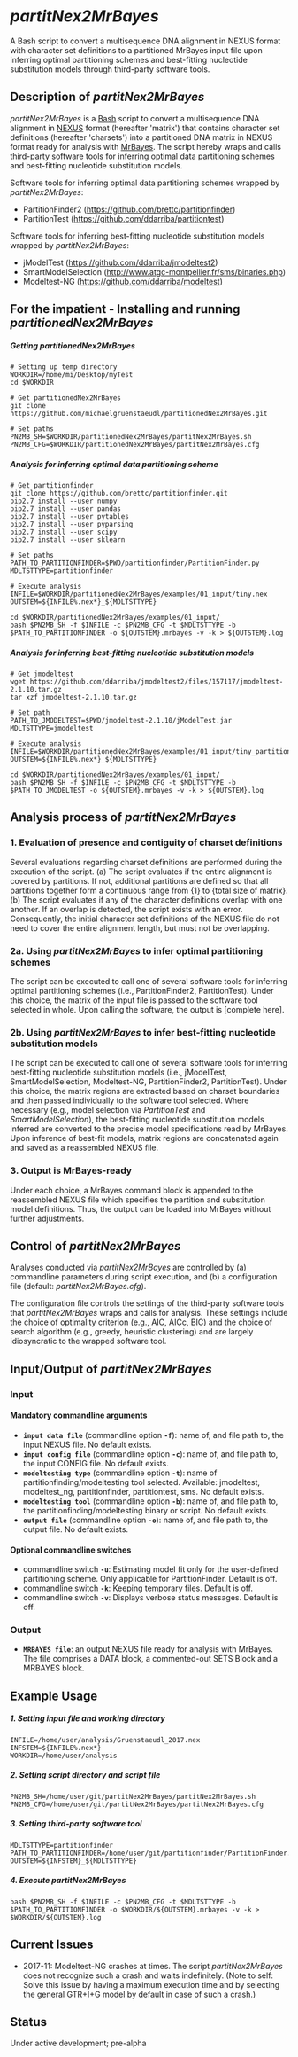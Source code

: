 *partitNex2MrBayes*
===================

A Bash script to convert a multisequence DNA alignment in NEXUS format with character set definitions to a partitioned MrBayes input file upon inferring optimal partitioning schemes and best-fitting nucleotide substitution models through third-party software tools.


Description of *partitNex2MrBayes*
----------------------------------

*partitNex2MrBayes* is a [Bash](https://en.wikipedia.org/wiki/Bash_(Unix_shell)) script to convert a  multisequence DNA alignment in [NEXUS](https://en.wikipedia.org/wiki/Nexus_file) format (hereafter 'matrix') that contains character set definitions (hereafter 'charsets') into a partitioned DNA matrix in NEXUS format ready for analysis with [MrBayes](https://mrbayes.sourceforge.net). The script hereby wraps and calls third-party software tools for inferring optimal data partitioning schemes and best-fitting nucleotide substitution models.

Software tools for inferring optimal data partitioning schemes wrapped by *partitNex2MrBayes*:
* PartitionFinder2 (https://github.com/brettc/partitionfinder)
* PartitionTest (https://github.com/ddarriba/partitiontest)

Software tools for inferring best-fitting nucleotide substitution models wrapped by *partitNex2MrBayes*:
* jModelTest (https://github.com/ddarriba/jmodeltest2)
* SmartModelSelection (http://www.atgc-montpellier.fr/sms/binaries.php)
* Modeltest-NG (https://github.com/ddarriba/modeltest)


For the impatient - Installing and running *partitionedNex2MrBayes*
-----------------------------------------------------------------

##### Getting *partitionedNex2MrBayes*
```
# Setting up temp directory
WORKDIR=/home/mi/Desktop/myTest
cd $WORKDIR

# Get partitionedNex2MrBayes
git clone https://github.com/michaelgruenstaeudl/partitionedNex2MrBayes.git

# Set paths
PN2MB_SH=$WORKDIR/partitionedNex2MrBayes/partitNex2MrBayes.sh
PN2MB_CFG=$WORKDIR/partitionedNex2MrBayes/partitNex2MrBayes.cfg
```

##### Analysis for inferring optimal data partitioning scheme
```
# Get partitionfinder
git clone https://github.com/brettc/partitionfinder.git
pip2.7 install --user numpy
pip2.7 install --user pandas
pip2.7 install --user pytables
pip2.7 install --user pyparsing
pip2.7 install --user scipy
pip2.7 install --user sklearn

# Set paths
PATH_TO_PARTITIONFINDER=$PWD/partitionfinder/PartitionFinder.py
MDLTSTTYPE=partitionfinder

# Execute analysis
INFILE=$WORKDIR/partitionedNex2MrBayes/examples/01_input/tiny.nex
OUTSTEM=${INFILE%.nex*}_${MDLTSTTYPE}

cd $WORKDIR/partitionedNex2MrBayes/examples/01_input/
bash $PN2MB_SH -f $INFILE -c $PN2MB_CFG -t $MDLTSTTYPE -b $PATH_TO_PARTITIONFINDER -o ${OUTSTEM}.mrbayes -v -k > ${OUTSTEM}.log
```

##### Analysis for inferring best-fitting nucleotide substitution models
```
# Get jmodeltest
wget https://github.com/ddarriba/jmodeltest2/files/157117/jmodeltest-2.1.10.tar.gz
tar xzf jmodeltest-2.1.10.tar.gz

# Set path
PATH_TO_JMODELTEST=$PWD/jmodeltest-2.1.10/jModelTest.jar
MDLTSTTYPE=jmodeltest

# Execute analysis
INFILE=$WORKDIR/partitionedNex2MrBayes/examples/01_input/tiny_partitionfinder.mrbayes.NEW
OUTSTEM=${INFILE%.nex*}_${MDLTSTTYPE}

cd $WORKDIR/partitionedNex2MrBayes/examples/01_input/
bash $PN2MB_SH -f $INFILE -c $PN2MB_CFG -t $MDLTSTTYPE -b $PATH_TO_JMODELTEST -o ${OUTSTEM}.mrbayes -v -k > ${OUTSTEM}.log
```


Analysis process of *partitNex2MrBayes*
---------------------------------------

### 1. Evaluation of presence and contiguity of charset definitions
Several evaluations regarding charset definitions are performed during the execution of the script. 
(a) The script evaluates if the entire alignment is covered by partitions. If not, additional partitions are defined so that all partitions together form a continuous range from {1} to {total size of matrix}.
(b) The script evaluates if any of the character definitions overlap with one another. If an overlap is detected, the script exists with an error. Consequently, the initial character set definitions of the NEXUS file do not need to cover the entire alignment length, but must not be overlapping.

### 2a. Using *partitNex2MrBayes* to infer optimal partitioning schemes
The script can be executed to call one of several software tools for inferring optimal partitioning schemes (i.e., PartitionFinder2, PartitionTest). Under this choice, the matrix of the input file is passed to the software tool selected in whole. Upon calling the software, the output is [complete here].

### 2b. Using *partitNex2MrBayes* to infer best-fitting nucleotide substitution models
The script can be executed to call one of several software tools for inferring best-fitting nucleotide substitution models (i.e., jModelTest, SmartModelSelection, Modeltest-NG, PartitionFinder2, PartitionTest). Under this choice, the matrix regions are extracted based on charset boundaries and then passed individually to the software tool selected. Where necessary (e.g., model selection via *PartitionTest* and *SmartModelSelection*), the best-fitting nucleotide substitution models inferred are converted to the precise model specifications read by MrBayes. Upon inference of best-fit models, matrix regions are concatenated again and saved as a reassembled NEXUS file.

### 3. Output is MrBayes-ready
Under each choice, a MrBayes command block is appended to the reassembled NEXUS file which specifies the partition and substitution model definitions. Thus, the output can be loaded into MrBayes without further adjustments.

Control of *partitNex2MrBayes*
------------------------------

Analyses conducted via *partitNex2MrBayes* are controlled by
(a) commandline parameters during script execution, and
(b) a configuration file (default: *partitNex2MrBayes.cfg*).

The configuration file controls the settings of the third-party software tools that *partitNex2MrBayes* wraps and calls for analysis. These settings include the choice of optimality criterion (e.g., AIC, AICc, BIC) and the choice of search algorithm (e.g., greedy, heuristic clustering) and are largely idiosyncratic to the wrapped software tool.


Input/Output of *partitNex2MrBayes*
----------------------------------

### Input

#### Mandatory commandline arguments
* __`input data file`__ (commandline option __`-f`__): name of, and file path to, the input NEXUS file. No default exists.
* __`input config file`__ (commandline option __`-c`__): name of, and file path to, the input CONFIG file. No default exists.
* __`modeltesting type`__ (commandline option __`-t`__): name of partitionfinding/modeltesting tool selected. Available: jmodeltest, modeltest_ng, partitionfinder, partitiontest, sms. No default exists.
* __`modeltesting tool`__ (commandline option __`-b`__): name of, and file path to, the partitionfinding/modeltesting binary or script. No default exists.
* __`output file`__ (commandline option __`-o`__): name of, and file path to, the output file. No default exists.

#### Optional commandline switches
* commandline switch __`-u`__: Estimating model fit only for the user-defined partitioning scheme. Only applicable for PartitionFinder. Default is off.
* commandline switch __`-k`__: Keeping temporary files. Default is off.
* commandline switch __`-v`__: Displays verbose status messages. Default is off.


### Output
* __`MRBAYES file`__: an output NEXUS file ready for analysis with MrBayes. The file comprises a DATA block, a commented-out SETS Block and a MRBAYES block.


Example Usage
-------------

##### 1. Setting input file and working directory
``` 
INFILE=/home/user/analysis/Gruenstaeudl_2017.nex
INFSTEM=${INFILE%.nex*}
WORKDIR=/home/user/analysis
```

##### 2. Setting script directory and script file
```
PN2MB_SH=/home/user/git/partitNex2MrBayes/partitNex2MrBayes.sh
PN2MB_CFG=/home/user/git/partitNex2MrBayes/partitNex2MrBayes.cfg
```

##### 3. Setting third-party software tool
```
MDLTSTTYPE=partitionfinder
PATH_TO_PARTITIONFINDER=/home/user/git/partitionfinder/PartitionFinder.py
OUTSTEM=${INFSTEM}_${MDLTSTTYPE}
```

##### 4. Execute *partitNex2MrBayes*
```
bash $PN2MB_SH -f $INFILE -c $PN2MB_CFG -t $MDLTSTTYPE -b $PATH_TO_PARTITIONFINDER -o $WORKDIR/${OUTSTEM}.mrbayes -v -k > $WORKDIR/${OUTSTEM}.log
```

Current Issues
--------------
* 2017-11: Modeltest-NG crashes at times. The script *partitNex2MrBayes* does not recognize such a crash and waits indefinitely. (Note to self: Solve this issue by having a maximum execution time and by selecting the general GTR+I+G model by default in case of such a crash.) 


Status
------

Under active development; pre-alpha
